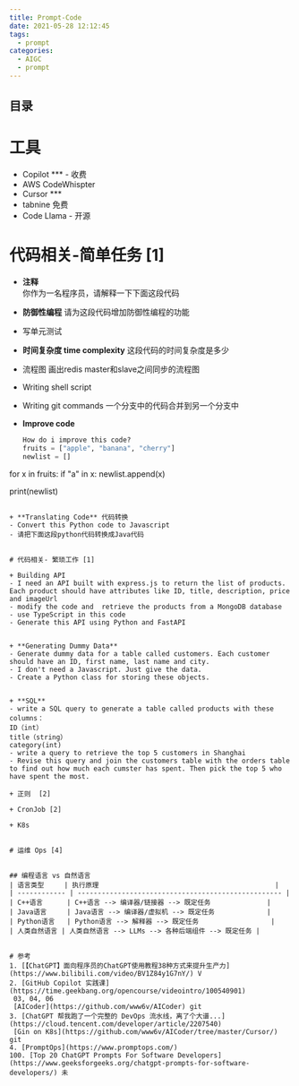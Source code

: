 ```yaml
---
title: Prompt-Code
date: 2021-05-28 12:12:45
tags:
  - prompt
categories:
  - AIGC
  - prompt
---
```


<p></p>
<!-- more -->



## 目录
<!-- toc -->


# 工具
+ Copilot *** - 收费
+ AWS CodeWhispter
+ Cursor ***
+ tabnine 免费
+ Code Llama  - 开源

# 代码相关-简单任务 [1]

+ **注释**  
   你作为一名程序员，请解释一下下面这段代码
   
+ **防御性编程** 
   请为这段代码增加防御性编程的功能

+ 写单元测试 

+ **时间复杂度  time complexity**
   这段代码的时间复杂度是多少
   
+ 流程图 
   画出redis master和slave之间同步的流程图
   
+ Writing shell script

+ Writing git commands
  一个分支中的代码合并到另一个分支中
  
+ **Improve code**
  ``` Python
  How do i improve this code?
  fruits = ["apple", "banana", "cherry"]
  newlist = []

for x in fruits:
  if "a" in x:
    newlist.append(x)

print(newlist)
  ```
  
+ **Translating Code** 代码转换
  - Convert this Python code to Javascript    
  - 请把下面这段python代码转换成Java代码 
  

# 代码相关- 繁琐工作 [1]

+ Building API
  - I need an API built with express.js to return the list of products. Each product should have attributes like ID, title, description, price and imageUrl
  - modify the code and  retrieve the products from a MongoDB database
  - use TypeScript in this code
  - Generate this API using Python and FastAPI


+ **Generating Dummy Data**
  - Generate dummy data for a table called customers. Each customer should have an ID, first name, last name and city.
  - I don't need a Javascript. Just give the data.
  - Create a Python class for storing these objects.


+ **SQL**
  - write a SQL query to generate a table called products with these columns：
ID（int）
title（string）
category(int)
  - write a query to retrieve the top 5 customers in Shanghai
  - Revise this query and join the customers table with the orders table to find out how much each cumster has spent. Then pick the top 5 who have spent the most.

+ 正则  [2]

+ CronJob [2]

+ K8s


# 运维 Ops [4]


## 编程语言 vs 自然语言
| 语言类型     | 执行原理                                            |
| ------------ | --------------------------------------------------- |
| C++语言      | C++语言 --> 编译器/链接器 --> 既定任务              |
| Java语言     | Java语言 --> 编译器/虚拟机 --> 既定任务             |
| Python语言   | Python语言 --> 解释器 --> 既定任务                  |
| 人类自然语言 | 人类自然语言 --> LLMs --> 各种后端组件 --> 既定任务 |


# 参考   
1. [【ChatGPT】面向程序员的ChatGPT使用教程38种方式来提升生产力](https://www.bilibili.com/video/BV1Z84y1G7nY/) V
2. [GitHub Copilot 实践课](https://time.geekbang.org/opencourse/videointro/100540901) 
   03, 04, 06
   [AICoder](https://github.com/www6v/AICoder) git
3. [ChatGPT 帮我跑了一个完整的 DevOps 流水线，离了个大谱...](https://cloud.tencent.com/developer/article/2207540)
   [Gin on K8s](https://github.com/www6v/AICoder/tree/master/Cursor/) git
4. [PromptOps](https://www.promptops.com/)    
100. [Top 20 ChatGPT Prompts For Software Developers](https://www.geeksforgeeks.org/chatgpt-prompts-for-software-developers/) 未



  ```



